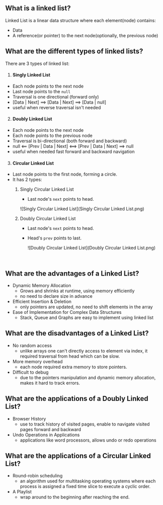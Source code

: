 
## What is a linked list?
Linked List is a linear data structure where each element(node) contains:
- Data
- A reference(or pointer) to the next node(optionally, the previous node)

##  What are the different types of linked lists?
There are 3 types of linked list:
1. #### Singly Linked List
- Each node points to the next node
- Last node points to the `null`
- Traversal is one directional (forward only)
- [Data | Next] ==> [Data | Next] ==> [Data | null]
- useful when reverse traversal isn't needed

2. #### Doubly Linked List
- Each node points to the next node
- Each node points to the previous node
- Traversal is bi-directional (both forward and backward)
- null <== [Prev | Data | Next] <==> [Prev | Data | Next] ==> null
- useful when needed fast forward and backward navigation


3. #### Circular Linked List
- Last node points to the first node, forming a circle.
- It has 2 types:
  1. Singly Circular Linked List
     - Last node's `next` points to head.<br>

     ![Singly Circular Linked List](Singly Circular Linked List.png)


  2. Doubly Circular Linked List
     - Last node's `next` points to head.
     - Head's `prev` points to last. <br>

       ![Doubly Circular Linked List](Doubly Circular Linked List.png)

<br>

## What are the advantages of a Linked List?
- Dynamic Memory Allocation
  - Grows and shrinks at runtime, using memory efficiently
  - no need to declare size in advance
- Efficient Insertion & Deletion
  - only pointers are updated, no need to shift elements in the array
- Ease of Implementation for Complex Data Structures
  - Stack, Queue and Graphs are easy to implement using linked list

## What are the disadvantages of a Linked List?
- No random access
  - unlike arrays one can't directly access to element via index, it required traversal from head which can be slow.
- More memory overhead
  - each node required extra memory to store pointers.
- Difficult to debug
  - due to the pointers manipulation and dynamic memory allocation, makes it hard to track errors.

## What are the applications of a Doubly Linked List?
- Browser History
  - use to track history of visited pages, enable to navigate visited pages forward and backward
- Undo Operations in Applications
  - applications like word processors, allows undo or redo operations

## What are the applications of a Circular Linked List?
- Round-robin scheduling
  - an algorithm used for multitasking operating systems where each process is assigned a fixed time slice to execute a cyclic order.
- A Playlist
  - wrap around to the beginning after reaching the end.